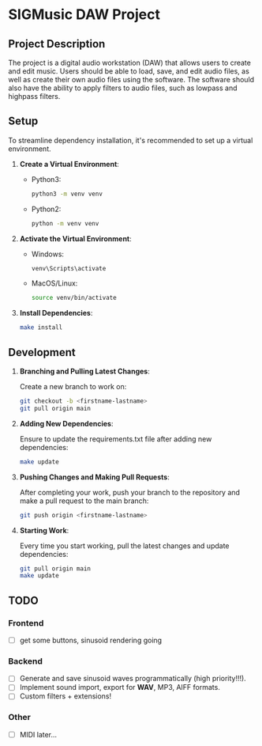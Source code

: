 # SIGMusic DAW Project

## Project Description
The project is a digital audio workstation (DAW) that allows users to create and edit music. Users should be able to load, save, and edit audio files, as well as create their own audio files using the software. The software should also have the ability to apply filters to audio files, such as lowpass and highpass filters.

## Setup
To streamline dependency installation, it's recommended to set up a virtual environment.

1. **Create a Virtual Environment**:
    - Python3:
        ```bash
        python3 -m venv venv
        ```
    - Python2:
        ```bash
        python -m venv venv
        ```


2. **Activate the Virtual Environment**:
   - Windows:
     ```bash
     venv\Scripts\activate
     ```
   - MacOS/Linux:
     ```bash
     source venv/bin/activate
     ```

3. **Install Dependencies**:
   ```bash
   make install
   ```

## Development

1. **Branching and Pulling Latest Changes**:
   
   Create a new branch to work on:
     ```bash
     git checkout -b <firstname-lastname>
     git pull origin main
     ```

2. **Adding New Dependencies**:
   
   Ensure to update the requirements.txt file after adding new dependencies:
     ```bash
     make update
     ```

3. **Pushing Changes and Making Pull Requests**:
   
   After completing your work, push your branch to the repository and make a pull request to the main branch:
     ```bash
     git push origin <firstname-lastname>
     ```

4. **Starting Work**:
   
   Every time you start working, pull the latest changes and update dependencies:
     ```bash
     git pull origin main
     make update
     ```

## TODO 
### Frontend
- [ ] get some buttons, sinusoid rendering going

### Backend
- [ ] Generate and save sinusoid waves programmatically (high priority!!!).
- [ ] Implement sound import, export for **WAV**, MP3, AIFF formats.
- [ ] Custom filters + extensions!

### Other
- [ ] MIDI later... 
